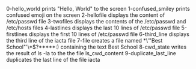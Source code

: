 0-hello_world prints "Hello, World" to the screen
1-confused_smiley prints confused emoji on the screen
2-hellofile displays the content of /etc/passwd file
3-twofiles displays the contents of the /etc/passwd and /etc/hosts files
4-lastlines displays the last 10 lines of /etc/passwd file
5-firstlines displays the first 10 lines of /etc/passwd file
6-third_line displays the third line of the iacta file
7-file creates a file named \*\\'"Best School"\'\\*$\?\*\*\*\*\*:) containing the text Best School
8-cwd_state writes the result of ls -la to the the file ls_cwd_content
9-duplicate_last_line duplicates the last line of the file iacta
